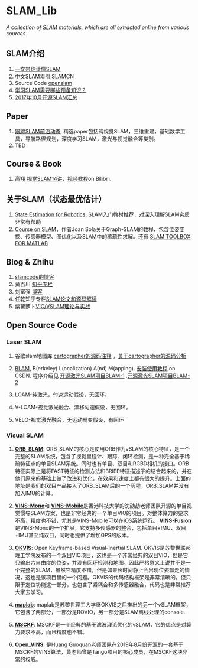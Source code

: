# SLAM_Lib

*A collection of SLAM materials, which are all extracted online from various sources.*

## SLAM介绍

1. [一文带你读懂SLAM](https://mp.weixin.qq.com/s/k3BAnvt1UBwpgg-qNNv8pg)
2. 中文SLAM索引 [SLAMCN](http://www.slamcn.org/index.php)
3. Source Code [openslam](http://openslam.org)
4. [学习SLAM需要哪些预备知识？](https://www.zhihu.com/question/35186064)
5. [2017年10月开源SLAM汇总](https://www.cnblogs.com/Jessica-jie/p/7719359.html)

## Paper
1. [跟踪SLAM前沿动态](https://github.com/YiChenCityU/Recent_SLAM_Research), 精选paper包括纯视觉SLAM，三维重建，基础数学工具，导航路径规划，深度学习SLAM，激光与视觉融合等类别。
2. TBD


## Course & Book
1. 高翔 [视觉SLAM14讲](https://github.com/gaoxiang12/slambook2)，[视频教程](https://www.bilibili.com/video/av59593514/)on Bilibili.


## 关于SLAM（状态最优估计）
1. [State Estimation for Robotics](http://asrl.utias.utoronto.ca/~tdb/bib/barfoot_ser17.pdf), SLAM入门教材推荐，对深入理解SLAM实质非常有帮助
2. [Course on SLAM](https://raw.githubusercontent.com/joansola/slamtb/graph/courseSLAM.pdf)，作者Joan Sola关于Graph-SLAM的教程，包含位姿变换、传感器模型、图优化以及SLAM中的稀疏性求解。还有 [SLAM TOOLBOX FOR MATLAB](http://www.iri.upc.edu/people/jsola/JoanSola/eng/toolbox.html)

## Blog & Zhihu

1. [slamcode的博客](https://blog.csdn.net/learnmoreonce)
2. 黄百川 [知乎专栏](https://zhuanlan.zhihu.com/c_1007577974610210816)
3. 刘富强 [博客](https://www.cnblogs.com/liufuqiang/)
4. 任乾知乎专栏[SLAM论文和源码解读](https://zhuanlan.zhihu.com/p/83775731)
5. 紫薯萝卜[VIO/VSLAM理论与实战](https://zhuanlan.zhihu.com/c_1121353757664964608)

## Open Source Code

### Laser SLAM
1. 谷歌slam地图库 [cartographer的源码注释](https://github.com/slam-code/cartographer) ，[关于cartographer的源码分析](https://github.com/slam-code/SLAM/tree/master/9-cartographer-%E6%BA%90%E7%A0%81%E5%88%86%E6%9E%90)

2. [BLAM](https://github.com/erik-nelson/blam), B(erkeley) L(ocalization) A(nd) M(apping). [安装使用教程](https://blog.csdn.net/xmy306538517/article/details/81122663) on CSDN.  程序介绍见 
[开源激光SLAM项目BLAM-1](https://blog.csdn.net/Adam_996/article/details/81303505) .[开源激光SLAM项目BLAM-2](https://blog.csdn.net/Adam_996/article/details/82256435)

3. LOAM-纯激光，匀速运动假设，无回环。
4. V-LOAM-视觉激光融合、漂移匀速假设，无回环。
5. VELO-视觉激光融合，无运动畸变假设，有回环


### Visual SLAM

 1. [**ORB_SLAM**](https://github.com/Jinqiang/ORB_SLAM2): 
 ORB_SLAM的核心是使用ORB作为vSLAM的核心特征，是一个完整的SLAM系统，包含了视觉里程计、跟踪、闭环检测，是一种完全基于稀疏特征点的单目SLAM系统。同时也有单目、双目和RGBD相机的接口。ORB特征实际上是将FAST特征的检测方法和BRIEF特征描述子的结合起来的，并在他们原来的基础上做了改进和优化，在效果和速度上都有很大的提升。上面的地址是我们的双目产品接入了ORB_SLAM后的一个历程，ORB_SLAM并没有加入IMU的计算。

2. [**VINS-Mono**](https://github.com/HKUST-Aerial-Robotics/VINS-Mono)和 [**VINS-Mobile**](https://github.com/HKUST-Aerial-Robotics/VINS-Mobile)是香港科技大学的沈劭劼老师团队开源的单目视觉惯导SLAM方案，也是非常经典的一个单目VIO的项目。对整体算力的要求不高，精度也不错，尤其是VINS-Mobile可以在iOS系统运行。 [**VINS-Fusion**](https://github.com/HKUST-Aerial-Robotics/VINS-Fusion)是VINS-Mono的一个扩展，它支持多传感器的整合，包括单目+IMU、双目+IMU甚至纯双目，同时也提供了增加GPS的版本。

3. [**OKVIS**](https://github.com/ethz-asl/okvis): Open Keyframe-based Visual-Inertial SLAM.
OKVIS是苏黎世联邦理工学院发布的一个双目VIO项目，这也是一个非常经典的双目VIO，但是它只输出六自由度的位姿，并没有回环检测和地图，因此严格意义上说并不是一个完整的SLAM，虽然它精度不错，但是如果长时间静止会出现位姿飘走的情况，这也是该项目里的一个问题。OKVIS的代码结构框架是非常清晰的，但只限于定位功能这一部分，也包含了紧耦合和多传感器融合，代码也是非常推荐大家去学习。


4. [**maplab**](https://github.com/ethz-asl/maplab):  maplab是苏黎世理工大学继OKVIS之后推出的另一个vSLAM框架，它包含了两部分，一部分是ROVIO，另一部分是SLAM离线处理的console.

5. [**MSCKF**](https://github.com/leokoppel/msckf): MSCKF是一个经典的基于滤波理论优化的vSLAM，它的优点是对算力要求不高，而且精度也不错。

6. [**Open_VINS**](https://github.com/rpng/open_vins): 是Huang Guoquan老师团队在2019年8月份开源的一套基于MSCKF的VINS算法，黄老师曾是Tango项目的核心成员，在MSCKF这块非常的权威。

